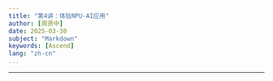 ```yaml
---
title: "第4讲：体验NPU-AI应用"
author: [周贤中]
date: 2025-03-30
subject: "Markdown"
keywords: [Ascend]
lang: "zh-cn"
...
```

---

